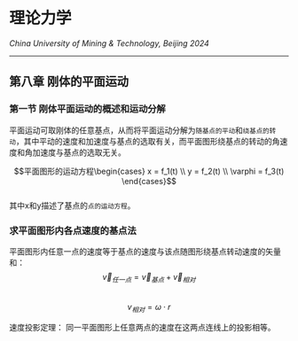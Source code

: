 # 理论力学

*China University of Mining & Technology, Beijing 2024*  

-------------

## 第八章 刚体的平面运动

### 第一节 刚体平面运动的概述和运动分解

平面运动可取刚体的任意基点，从而将平面运动分解为`随基点的平动`和`绕基点的转动`，其中平动的速度和加速度与基点的选取有关，而平面图形绕基点的转动的角速度和角加速度与基点的选取无关。  

$$平面图形的运动方程\begin{cases}
    x = f_1(t) \\
    y = f_2(t) \\
    \varphi = f_3(t)
\end{cases}$$  
其中x和y描述了基点的`点的运动方程`。  

### 求平面图形内各点速度的基点法  

平面图形内任意一点的速度等于基点的速度与该点随图形绕基点转动速度的矢量和：
$$\vec{v}_{任一点} = \vec{v}_{基点} + \vec{v}_{相对}$$  
$$v_{相对} = \omega \cdot r$$

速度投影定理： 同一平面图形上任意两点的速度在这两点连线上的投影相等。  

